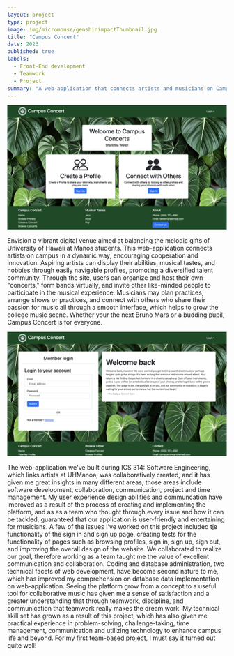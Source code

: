 ```yaml
---
layout: project
type: project
image: img/micromouse/genshinimpactThumbnail.jpg
title: "Campus Concert"
date: 2023
published: true
labels:
  - Front-End development
  - Teamwork
  - Project
summary: "A web-application that connects artists and musicians on Campus"
---
```


<div class="text-center p-4">
  <img width="800px" src="../img/difficulty/CC-main.png" class="img-thumbnail" >
</div>

Envision a vibrant digital venue aimed at balancing the melodic gifts of University of Hawaii at Manoa students. This web-application connects artists on campus in a dynamic way, encouraging cooperation and innovation. Aspiring artists can display their abilities, musical tastes, and hobbies through easily navigable profiles, promoting a diversified talent community. Through the site, users can organize and host their own "concerts," form bands virtually, and invite other like-minded people to participate in the musical experience. Musicians may plan practices, arrange shows or practices, and connect with others who share their passion for music all through a smooth interface, which helps to grow the college music scene. Whether your the next Bruno Mars or a budding pupil, Campus Concert is for everyone.

<div class="text-center p-4">
  <img width="800px" src="../img/difficulty/CC-signin.png" class="img-thumbnail" >
</div>

The web-application we've built during ICS 314: Software Engineering, which links artists at UHManoa, was collaboratively created, and it has given me great insights in many different areas, those areas include software development, collaboration, communication, project and time management. My user experience design abilities and communcation have improved as a result of the process of creating and implementing the platform, and as as a team who thought through every issue and how it can be tackled, guaranteed that our application is user-friendly and entertaining for musicians. A few of the issues I've worked on this project included tje functionality of the sign in and sign up page, creating tests for the functionality of pages such as browsing profiles, sign in, sign up, sign out, and improving the overall design of the website. We collaborated to realize our goal, therefore working as a team taught me the value of excellent communication and collaboration. Coding and database administration, two technical facets of web development, have become second nature to me, which has improved my comprehension on database data implementation on web-application. Seeing the platform grow from a concept to a useful tool for collaborative music has given me a sense of satisfaction and a greater understanding that through teamwork, discipline, and communication that teamwork really makes the dream work. My technical skill set has grown as a result of this project, which has also given me practical experience in problem-solving, challenge-taking, time management, communication and utilizing technology to enhance campus life and beyond. For my first team-based project, I must say it turned out quite well!

